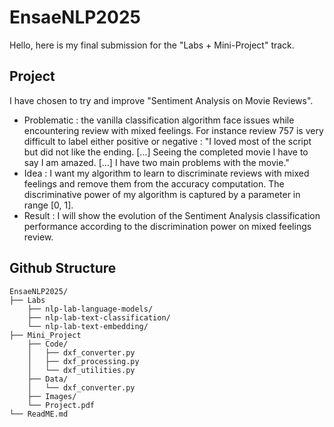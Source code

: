 # EnsaeNLP2025
Hello, here is my final submission for the "Labs + Mini-Project" track.

## Project
I have chosen to try and improve "Sentiment Analysis on Movie Reviews".
* Problematic : the vanilla classification algorithm face issues while encountering review with mixed feelings. For instance review 757 is very difficult to label either positive or negative : "I loved most of the script but did not like the ending. [...] Seeing the completed movie I have to say I am amazed. [...] I have two main problems with the movie."
* Idea : I want my algorithm to learn to discriminate reviews with mixed feelings and remove them from the accuracy computation. The discriminative power of my algorithm is captured by a parameter in range [0, 1].
* Result : I will show the evolution of the Sentiment Analysis classification performance according to the discrimination power on mixed feelings review.

## Github Structure

```
EnsaeNLP2025/
├── Labs    
    ├── nlp-lab-language-models/  
    ├── nlp-lab-text-classification/  
    └── nlp-lab-text-embedding/ 
├── Mini_Project         
    ├── Code/
    │   ├── dxf_converter.py   
    │   ├── dxf_processing.py  
    │   └── dxf_utilities.py   
    ├── Data/
    │   └── dxf_converter.py
    ├── Images/
    └── Project.pdf                
└── ReadME.md
```

